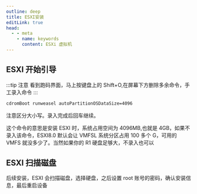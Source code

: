 ```yaml
---
outline: deep
title: ESXI安装
editLink: true
head:
  - - meta
    - name: keywords
      content: ESXi 虚拟机
---
```


## ESXI 开始引导

:::tip 注意
看到跑码界面，马上按键盘上的 Shift+O,在屏幕下方删除多余命令，手工录入命令
:::

```sh
cdromBoot runweasel autoPartitionOSDataSize=4096
```

注意区分大小写。录入完成后回车继续。

这个命令的意思是安装 ESXI 时，系统占用空间为 4096MB,也就是 4GB，如果不录入该命令，ESXI8.0 默认会让 VMFSL 系统分区占用 100 多个 G，可用的 VMFS 就没多少了。当然如果你的 R1 硬盘足够大，不录入也可以

## ESXI 扫描磁盘

后续安装，ESXI 会扫描磁盘，选择硬盘，之后设置 root 账号的密码，确认安装信息，最后重启设备
